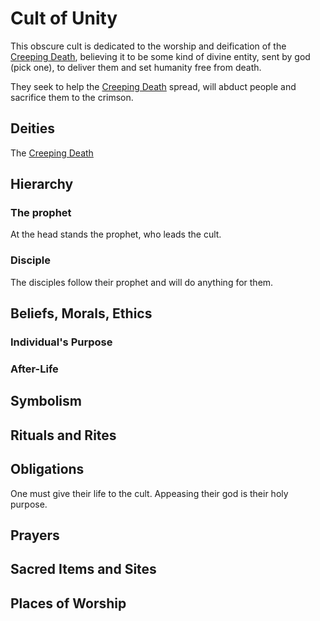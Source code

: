 # Cult of Unity
This obscure cult is dedicated to the worship and deification of the [Creeping Death](../bestiary/horrors/creeping-death), believing it to be some kind of divine entity, sent by god (pick one), to deliver them and set humanity free from death. 

They seek to help the [Creeping Death](../bestiary/horrors/creeping-death) spread, will abduct people and sacrifice them to the crimson. 

## Deities
The [Creeping Death](../bestiary/horrors/creeping-death)

## Hierarchy
### The prophet
At the head stands the prophet, who leads the cult.

### Disciple
The disciples follow their prophet and will do anything for them. 

## Beliefs, Morals, Ethics

### Individual's Purpose

### After-Life

## Symbolism

## Rituals and Rites

## Obligations
One must give their life to the cult. Appeasing their god is their holy purpose. 

## Prayers

## Sacred Items and Sites

## Places of Worship
